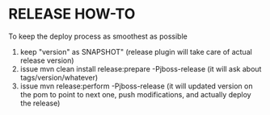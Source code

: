 RELEASE HOW-TO
==============

To keep the deploy process as smoothest as possible

1) keep "version" as SNAPSHOT" (release plugin will take care of actual release version)
2) issue mvn clean install release:prepare -Pjboss-release (it will ask about tags/version/whatever)
3) issue mvn release:perform -Pjboss-release (it will updated version on the pom to point to next one, push modifications, and actually deploy the release)
